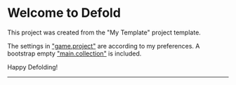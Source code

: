 # Welcome to Defold

This project was created from the "My Template" project template.

The settings in ["game.project"](defold://open?path=/game.project) are according to my preferences.
A bootstrap empty ["main.collection"](defold://open?path=/main/main.collection) is included.

Happy Defolding!

---